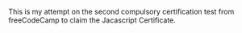 This is my attempt on the second compulsory certification test from freeCodeCamp to claim the Jacascript Certificate. 